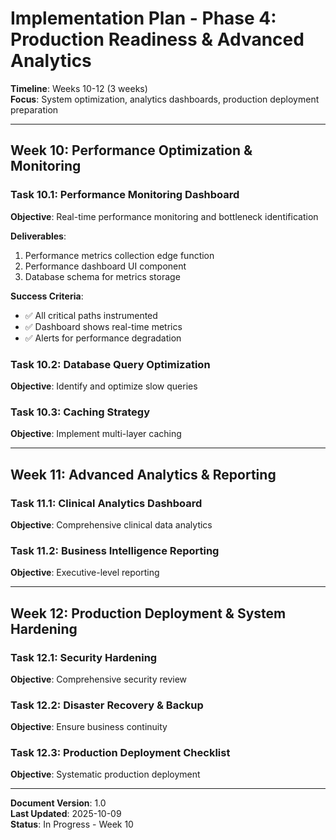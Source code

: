 # Implementation Plan - Phase 4: Production Readiness & Advanced Analytics

**Timeline**: Weeks 10-12 (3 weeks)  
**Focus**: System optimization, analytics dashboards, production deployment preparation

---

## Week 10: Performance Optimization & Monitoring

### Task 10.1: Performance Monitoring Dashboard
**Objective**: Real-time performance monitoring and bottleneck identification

**Deliverables**:
1. Performance metrics collection edge function
2. Performance dashboard UI component
3. Database schema for metrics storage

**Success Criteria**:
- ✅ All critical paths instrumented
- ✅ Dashboard shows real-time metrics
- ✅ Alerts for performance degradation

### Task 10.2: Database Query Optimization
**Objective**: Identify and optimize slow queries

### Task 10.3: Caching Strategy
**Objective**: Implement multi-layer caching

---

## Week 11: Advanced Analytics & Reporting

### Task 11.1: Clinical Analytics Dashboard
**Objective**: Comprehensive clinical data analytics

### Task 11.2: Business Intelligence Reporting
**Objective**: Executive-level reporting

---

## Week 12: Production Deployment & System Hardening

### Task 12.1: Security Hardening
**Objective**: Comprehensive security review

### Task 12.2: Disaster Recovery & Backup
**Objective**: Ensure business continuity

### Task 12.3: Production Deployment Checklist
**Objective**: Systematic production deployment

---

**Document Version**: 1.0  
**Last Updated**: 2025-10-09  
**Status**: In Progress - Week 10
